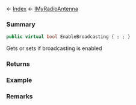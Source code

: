 ← [Index](Api-Index) ← [IMyRadioAntenna](Sandbox.ModAPI.Ingame.IMyRadioAntenna)

### Summary

```csharp
public virtual bool EnableBroadcasting { ; ; }
```

Gets or sets if broadcasting is enabled

### Returns

### Example

### Remarks


